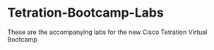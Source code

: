 # Tetration-Bootcamp-Labs
These are the accompanying labs for the new Cisco Tetration Virtual Bootcamp
